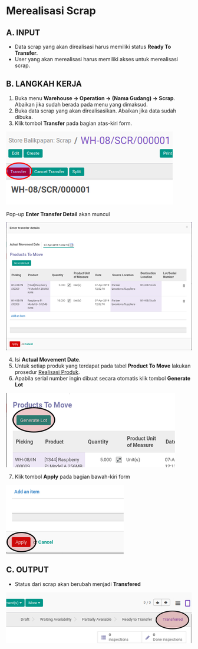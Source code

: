 # Merealisasi Scrap

## A. INPUT

* Data scrap yang akan direalisasi harus memiliki status **Ready To Transfer**.
* User yang akan merealisasi harus memiliki akses untuk merealisasi scrap.

## B. LANGKAH KERJA

1. Buka menu **Warehouse -> Operation -> (Nama Gudang) -> Scrap**. Abaikan jika sudah berada
pada menu yang dimaksud.
2. Buka data scrap yang akan direalisasikan. Abaikan jika data sudah dibuka.
3. Klik tombol **Transfer** pada bagian atas-kiri form.


![](../../img/scrap/tombol-transfer.png)

Pop-up **Enter Transfer Detail** akan muncul

![](../../img/scrap/pop-up-enter-transfer-detail.png)

4. Isi **Actual Movement Date**.
5. Untuk setiap produk yang terdapat pada tabel **Product To Move** lakukan prosedur [Realisasi Produk](./transfer-product.md).
6. Apabila serial number ingin dibuat secara otomatis klik tombol **Generate Lot**

![](../../img/scrap/tombol-generate-lot.png)

7. Klik tombol **Apply** pada bagian bawah-kiri form

![](../../img/scrap/tombol-apply-transfer-detail.png)

## C. OUTPUT

* Status dari scrap akan berubah menjadi **Transfered**

![](../../img/scrap/status-transfered.png)
